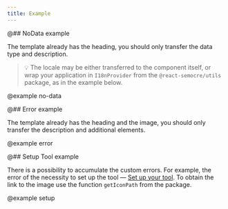 ```yaml
---
title: Example
---
```


@## NoData example

The template already has the heading, you should only transfer the data type and description.

> 💡 The locale may be either transferred to the component itself, or wrap your application in `I18nProvider` from the `@react-semocre/utils` package, as in the example below.

@example no-data

@## Error example

The template already has the heading and the image, you should only transfer the description and additional elements.

@example error

@## Setup Tool example

There is a possibility to accumulate the custom errors. For example, the error of the necessity to set up the tool — [Set up your tool](/components/widget-empty/#a48572). To obtain the link to the image use the function `getIconPath` from the package.

@example setup
